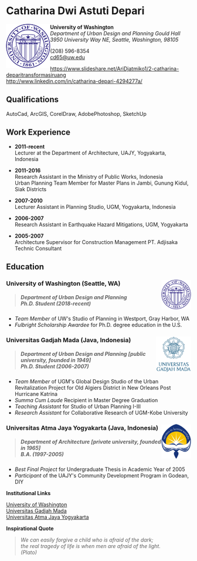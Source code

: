 # Catharina Dwi Astuti Depari
**University of Washington** <img src="images/UW_Seal_Purple_26851.png" width="120" align="left"> <br>*Department of Urban Design and Planning Gould Hall* <br> *3950 University Way NE, Seattle, Washington, 98105*

(208) 596-8354 <br> cd65@uw.edu

https://www.slideshare.net/AriDjatmiko1/2-catharina-deparitransformasiruang <br> http://www.linkedin.com/in/catharina-depari-4294277a/


## Qualifications

AutoCad, ArcGIS, CorelDraw, AdobePhotoshop, SketchUp

## Work Experience

- **2011-recent** <br>  Lecturer at the Department of Architecture, UAJY, Yogyakarta, Indonesia

- **2011-2016** <br> Research Assistant in the Ministry of Public Works, Indonesia <br> Urban Planning Team Member for Master Plans in Jambi, Gunung Kidul, Siak Districts

- **2007-2010** <br> Lecturer Assistant in Planning Studio, UGM, Yogyakarta, Indonesia

- **2006-2007** <br> Research Assistant in Earthquake Hazard Mitigations, UGM, Yogyakarta

- **2005-2007** <br> Architecture Supervisor for Construction Management PT. Adjisaka Technic Consultant

## Education
### University of Washington (Seattle, WA) <img src="images/UW_Seal_Purple_26851.png" width="80" align="right">
>##### Department of Urban Design and Planning <br> Ph.D. Student (2018-recent)

- *Team Member* of UW's Studio of Planning in Westport, Gray Harbor, WA
- *Fulbright Scholarship Awardee* for Ph.D. degree education in the U.S.

### Universitas Gadjah Mada (Java, Indonesia) <img src="images/kisspng-gadjah-mada-university-ugm-logo-campus-5c591498e6f956.4971283415493418489461.png" width="95" align="right">
>##### Department of Urban Design and Planning [public university, founded in 1949]<br> Ph.D. Student (2006-2007)

- *Team Member* of UGM's Global Design Studio of the Urban Revitalization Project for Old Algiers District in New Orleans Post Hurricane Katrina
- *Summa Cum Laude* Recipient in Master Degree Graduation
- *Teaching Assistant* for Studio of Urban Planning I-III
- *Research Assistant* for Collaborative Research of UGM-Kobe University

### Universitas Atma Jaya Yogyakarta (Java, Indonesia) <img src="images/logo-uajy-png-7.png" width="80" align="right"> <br>
>#####  Department of Architecture [private university, founded in 1965] <br> B.A. (1997-2005)

- *Best Final Project* for Undergraduate Thesis in Academic Year of 2005
- *Participant* of the UAJY's Community Development Program in Godean, DIY

**Institutional Links**

[University of Washington](http://urbdp.be.washington.edu/) <br> [Universitas Gadjah Mada](http://archiplan.ugm.ac.id/en/programmes1/architecture/) <br> [Universitas Atma Jaya Yogyakarta](http://www.uajy.ac.id/program-studi/sarjana/program-studi-arsitektur/)

**Inspirational Quote**
>*We can easily forgive a child who is afraid of the dark; <br> the real tragedy of life is when men are afraid of the light.<br> (Plato)*
